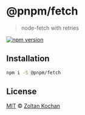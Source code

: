 # @pnpm/fetch

> node-fetch with retries

<!--@shields('npm')-->
[![npm version](https://img.shields.io/npm/v/@pnpm/fetch.svg)](https://www.npmjs.com/package/@pnpm/fetch)
<!--/@-->

## Installation

```sh
npm i -S @pnpm/fetch
```

## License

[MIT](./LICENSE) © [Zoltan Kochan](https://www.kochan.io/)
